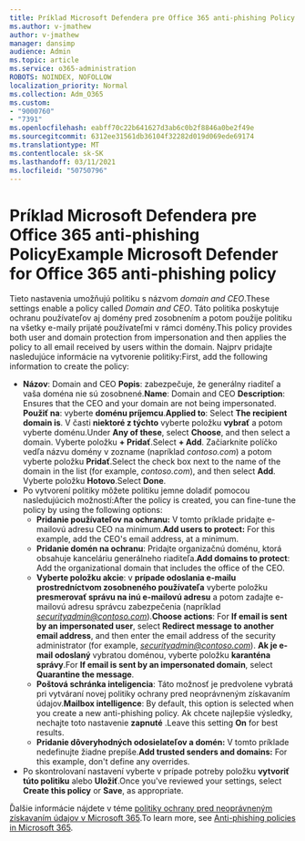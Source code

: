 ```yaml
---
title: Príklad Microsoft Defendera pre Office 365 anti-phishing Policy
ms.author: v-jmathew
author: v-jmathew
manager: dansimp
audience: Admin
ms.topic: article
ms.service: o365-administration
ROBOTS: NOINDEX, NOFOLLOW
localization_priority: Normal
ms.collection: Adm_O365
ms.custom:
- "9000760"
- "7391"
ms.openlocfilehash: eabff70c22b641627d3ab6c0b2f8846a0be2f49e
ms.sourcegitcommit: 6312ee31561db36104f32282d019d069ede69174
ms.translationtype: MT
ms.contentlocale: sk-SK
ms.lasthandoff: 03/11/2021
ms.locfileid: "50750796"
---
```

# <a name="example-microsoft-defender-for-office-365-anti-phishing-policy"></a><span data-ttu-id="33109-102">Príklad Microsoft Defendera pre Office 365 anti-phishing Policy</span><span class="sxs-lookup"><span data-stu-id="33109-102">Example Microsoft Defender for Office 365 anti-phishing policy</span></span>

<span data-ttu-id="33109-103">Tieto nastavenia umožňujú politiku s názvom *domain and CEO*.</span><span class="sxs-lookup"><span data-stu-id="33109-103">These settings enable a policy called *Domain and CEO*.</span></span> <span data-ttu-id="33109-104">Táto politika poskytuje ochranu používateľov aj domény pred zosobnením a potom použije politiku na všetky e-maily prijaté používateľmi v rámci domény.</span><span class="sxs-lookup"><span data-stu-id="33109-104">This policy provides both user and domain protection from impersonation and then applies the policy to all email received by users within the domain.</span></span> <span data-ttu-id="33109-105">Najprv pridajte nasledujúce informácie na vytvorenie politiky:</span><span class="sxs-lookup"><span data-stu-id="33109-105">First, add the following information to create the policy:</span></span>

- <span data-ttu-id="33109-106">**Názov**: Domain and CEO **Popis**: zabezpečuje, že generálny riaditeľ a vaša doména nie sú zosobnené.</span><span class="sxs-lookup"><span data-stu-id="33109-106">**Name**: Domain and CEO **Description**: Ensures that the CEO and your domain are not being impersonated.</span></span>
  <span data-ttu-id="33109-107">**Použiť na**: vyberte **doménu príjemcu**.</span><span class="sxs-lookup"><span data-stu-id="33109-107">**Applied to**: Select **The recipient domain is**.</span></span> <span data-ttu-id="33109-108">V časti **niektoré z týchto** vyberte položku **vybrať** a potom vyberte doménu.</span><span class="sxs-lookup"><span data-stu-id="33109-108">Under **Any of these**, select **Choose**, and then select a domain.</span></span> <span data-ttu-id="33109-109">Vyberte položku **+ Pridať**.</span><span class="sxs-lookup"><span data-stu-id="33109-109">Select **+ Add**.</span></span> <span data-ttu-id="33109-110">Začiarknite políčko vedľa názvu domény v zozname (napríklad *contoso.com*) a potom vyberte položku **Pridať**.</span><span class="sxs-lookup"><span data-stu-id="33109-110">Select the check box next to the name of the domain in the list (for example, *contoso.com*), and then select **Add**.</span></span> <span data-ttu-id="33109-111">Vyberte položku **Hotovo**.</span><span class="sxs-lookup"><span data-stu-id="33109-111">Select **Done**.</span></span>
- <span data-ttu-id="33109-112">Po vytvorení politiky môžete politiku jemne doladiť pomocou nasledujúcich možností:</span><span class="sxs-lookup"><span data-stu-id="33109-112">After the policy is created, you can fine-tune the policy by using the following options:</span></span>
  - <span data-ttu-id="33109-113">**Pridanie používateľov na ochranu:** V tomto príklade pridajte e-mailovú adresu CEO na minimum.</span><span class="sxs-lookup"><span data-stu-id="33109-113">**Add users to protect:** For this example, add the CEO's email address, at a minimum.</span></span>
  - <span data-ttu-id="33109-114">**Pridanie domén na ochranu**: Pridajte organizačnú doménu, ktorá obsahuje kanceláriu generálneho riaditeľa.</span><span class="sxs-lookup"><span data-stu-id="33109-114">**Add domains to protect**: Add the organizational domain that includes the office of the CEO.</span></span>
  - <span data-ttu-id="33109-115">**Vyberte položku akcie**: v **prípade odoslania e-mailu prostredníctvom zosobneného používateľa** vyberte položku **presmerovať správu na inú e-mailovú adresu** a potom zadajte e-mailovú adresu správcu zabezpečenia (napríklad *securityadmin@contoso.com*).</span><span class="sxs-lookup"><span data-stu-id="33109-115">**Choose actions**: For **If email is sent by an impersonated user**, select **Redirect message to another email address**, and then enter the email address of the security administrator (for example, *securityadmin@contoso.com*).</span></span> <span data-ttu-id="33109-116">**Ak je e-mail odoslaný** vybratou doménou, vyberte položku **karanténa správy**.</span><span class="sxs-lookup"><span data-stu-id="33109-116">For **If email is sent by an impersonated domain**, select **Quarantine the message**.</span></span>
  - <span data-ttu-id="33109-117">**Poštová schránka inteligencia**: Táto možnosť je predvolene vybratá pri vytváraní novej politiky ochrany pred neoprávneným získavaním údajov.</span><span class="sxs-lookup"><span data-stu-id="33109-117">**Mailbox intelligence**: By default, this option is selected when you create a new anti-phishing policy.</span></span> <span data-ttu-id="33109-118">Ak chcete najlepšie výsledky, nechajte toto nastavenie **zapnuté** .</span><span class="sxs-lookup"><span data-stu-id="33109-118">Leave this setting **On** for best results.</span></span>
  - <span data-ttu-id="33109-119">**Pridanie dôveryhodných odosielateľov a domén:** V tomto príklade nedefinujte žiadne prepíše.</span><span class="sxs-lookup"><span data-stu-id="33109-119">**Add trusted senders and domains:** For this example, don't define any overrides.</span></span>
- <span data-ttu-id="33109-120">Po skontrolovaní nastavení vyberte v prípade potreby položku **vytvoriť túto politiku** alebo **Uložiť**.</span><span class="sxs-lookup"><span data-stu-id="33109-120">Once you've reviewed your settings, select **Create this policy** or **Save**, as appropriate.</span></span>

<span data-ttu-id="33109-121">Ďalšie informácie nájdete v téme [politiky ochrany pred neoprávneným získavaním údajov v Microsoft 365](https://go.microsoft.com/fwlink/?linkid=2092235).</span><span class="sxs-lookup"><span data-stu-id="33109-121">To learn more, see [Anti-phishing policies in Microsoft 365](https://go.microsoft.com/fwlink/?linkid=2092235).</span></span>
